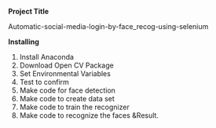 **Project Title**






Automatic-social-media-login-by-face_recog-using-selenium



**Installing**



1. Install Anaconda
2. Download Open CV Package
3. Set Environmental Variables
4. Test to confirm
5. Make code for face detection
6. Make code to create data set
7. Make code to train the recognizer
8. Make code to recognize the faces &Result.






